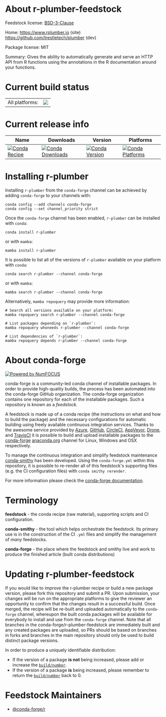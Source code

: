 About r-plumber-feedstock
=========================

Feedstock license: [BSD-3-Clause](https://github.com/conda-forge/r-plumber-feedstock/blob/main/LICENSE.txt)

Home: https://www.rplumber.io (site) https://github.com/trestletech/plumber (dev)

Package license: MIT

Summary: Gives the ability to automatically generate and serve an HTTP API from R functions using the annotations in the R documentation around your functions.

Current build status
====================


<table><tr><td>All platforms:</td>
    <td>
      <a href="https://dev.azure.com/conda-forge/feedstock-builds/_build/latest?definitionId=3439&branchName=main">
        <img src="https://dev.azure.com/conda-forge/feedstock-builds/_apis/build/status/r-plumber-feedstock?branchName=main">
      </a>
    </td>
  </tr>
</table>

Current release info
====================

| Name | Downloads | Version | Platforms |
| --- | --- | --- | --- |
| [![Conda Recipe](https://img.shields.io/badge/recipe-r--plumber-green.svg)](https://anaconda.org/conda-forge/r-plumber) | [![Conda Downloads](https://img.shields.io/conda/dn/conda-forge/r-plumber.svg)](https://anaconda.org/conda-forge/r-plumber) | [![Conda Version](https://img.shields.io/conda/vn/conda-forge/r-plumber.svg)](https://anaconda.org/conda-forge/r-plumber) | [![Conda Platforms](https://img.shields.io/conda/pn/conda-forge/r-plumber.svg)](https://anaconda.org/conda-forge/r-plumber) |

Installing r-plumber
====================

Installing `r-plumber` from the `conda-forge` channel can be achieved by adding `conda-forge` to your channels with:

```
conda config --add channels conda-forge
conda config --set channel_priority strict
```

Once the `conda-forge` channel has been enabled, `r-plumber` can be installed with `conda`:

```
conda install r-plumber
```

or with `mamba`:

```
mamba install r-plumber
```

It is possible to list all of the versions of `r-plumber` available on your platform with `conda`:

```
conda search r-plumber --channel conda-forge
```

or with `mamba`:

```
mamba search r-plumber --channel conda-forge
```

Alternatively, `mamba repoquery` may provide more information:

```
# Search all versions available on your platform:
mamba repoquery search r-plumber --channel conda-forge

# List packages depending on `r-plumber`:
mamba repoquery whoneeds r-plumber --channel conda-forge

# List dependencies of `r-plumber`:
mamba repoquery depends r-plumber --channel conda-forge
```


About conda-forge
=================

[![Powered by
NumFOCUS](https://img.shields.io/badge/powered%20by-NumFOCUS-orange.svg?style=flat&colorA=E1523D&colorB=007D8A)](https://numfocus.org)

conda-forge is a community-led conda channel of installable packages.
In order to provide high-quality builds, the process has been automated into the
conda-forge GitHub organization. The conda-forge organization contains one repository
for each of the installable packages. Such a repository is known as a *feedstock*.

A feedstock is made up of a conda recipe (the instructions on what and how to build
the package) and the necessary configurations for automatic building using freely
available continuous integration services. Thanks to the awesome service provided by
[Azure](https://azure.microsoft.com/en-us/services/devops/), [GitHub](https://github.com/),
[CircleCI](https://circleci.com/), [AppVeyor](https://www.appveyor.com/),
[Drone](https://cloud.drone.io/welcome), and [TravisCI](https://travis-ci.com/)
it is possible to build and upload installable packages to the
[conda-forge](https://anaconda.org/conda-forge) [anaconda.org](https://anaconda.org/)
channel for Linux, Windows and OSX respectively.

To manage the continuous integration and simplify feedstock maintenance
[conda-smithy](https://github.com/conda-forge/conda-smithy) has been developed.
Using the ``conda-forge.yml`` within this repository, it is possible to re-render all of
this feedstock's supporting files (e.g. the CI configuration files) with ``conda smithy rerender``.

For more information please check the [conda-forge documentation](https://conda-forge.org/docs/).

Terminology
===========

**feedstock** - the conda recipe (raw material), supporting scripts and CI configuration.

**conda-smithy** - the tool which helps orchestrate the feedstock.
                   Its primary use is in the construction of the CI ``.yml`` files
                   and simplify the management of *many* feedstocks.

**conda-forge** - the place where the feedstock and smithy live and work to
                  produce the finished article (built conda distributions)


Updating r-plumber-feedstock
============================

If you would like to improve the r-plumber recipe or build a new
package version, please fork this repository and submit a PR. Upon submission,
your changes will be run on the appropriate platforms to give the reviewer an
opportunity to confirm that the changes result in a successful build. Once
merged, the recipe will be re-built and uploaded automatically to the
`conda-forge` channel, whereupon the built conda packages will be available for
everybody to install and use from the `conda-forge` channel.
Note that all branches in the conda-forge/r-plumber-feedstock are
immediately built and any created packages are uploaded, so PRs should be based
on branches in forks and branches in the main repository should only be used to
build distinct package versions.

In order to produce a uniquely identifiable distribution:
 * If the version of a package **is not** being increased, please add or increase
   the [``build/number``](https://docs.conda.io/projects/conda-build/en/latest/resources/define-metadata.html#build-number-and-string).
 * If the version of a package **is** being increased, please remember to return
   the [``build/number``](https://docs.conda.io/projects/conda-build/en/latest/resources/define-metadata.html#build-number-and-string)
   back to 0.

Feedstock Maintainers
=====================

* [@conda-forge/r](https://github.com/conda-forge/r/)

